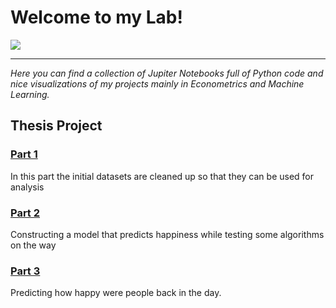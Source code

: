 # Welcome to my Lab!
<img src="https://vignette.wikia.nocookie.net/science/images/c/c9/Science_Lab.gif/revision/latest?cb=20150203114103"/>

-----------------------------------------------------------------------------------------------------------------------------------

*Here you can find a collection of Jupiter Notebooks full of Python code and nice visualizations of my projects mainly in Econometrics and Machine Learning.*
## Thesis Project

### [Part 1](https://nbviewer.jupyter.org/github/nikosga/Lab/blob/master/Part%201__Data%20Cleaning.ipynb)
In this part the initial datasets are cleaned up so that they can be used for analysis
### [Part 2](https://nbviewer.jupyter.org/github/nikosga/Lab/blob/master/Part%202__Regression%20Techniques.ipynb)
Constructing a model that predicts happiness while testing some algorithms on the way
### [Part 3](https://nbviewer.jupyter.org/github/nikosga/Lab/blob/master/Part%203__Predicting%20the%20past.ipynb)
Predicting how happy were people back in the day.
